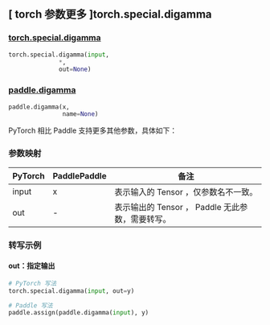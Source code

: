 ## [ torch 参数更多 ]torch.special.digamma
### [torch.special.digamma](https://pytorch.org/docs/stable/special.html#torch.special.digamma)
```python
torch.special.digamma(input,
              *,
              out=None)
```

### [paddle.digamma](https://www.paddlepaddle.org.cn/documentation/docs/zh/develop/api/paddle/special.digamma_cn.html)
```python
paddle.digamma(x,
               name=None)
```

PyTorch 相比 Paddle 支持更多其他参数，具体如下：
### 参数映射
| PyTorch       | PaddlePaddle | 备注                                                   |
| ------------- | ------------ | ------------------------------------------------------ |
|  input  |  x  | 表示输入的 Tensor ，仅参数名不一致。  |
|  out  | -  | 表示输出的 Tensor ， Paddle 无此参数，需要转写。    |

### 转写示例
#### out：指定输出
```python
# PyTorch 写法
torch.special.digamma(input, out=y)

# Paddle 写法
paddle.assign(paddle.digamma(input), y)
```
